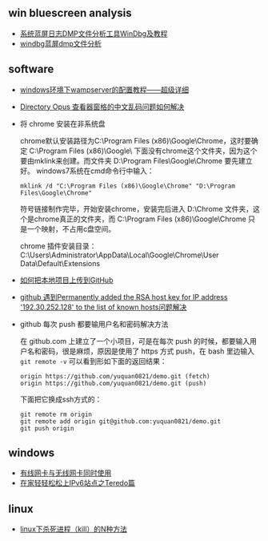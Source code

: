 ## win bluescreen analysis

* [系统蓝屏日志DMP文件分析工具WinDbg及教程](https://www.yeboyzq.com/zhuomianweihu/xitongyingyongjiqiao/520.html)
* [windbg蓝屏dmp文件分析](http://blog.csdn.net/greless/article/details/71440505)

## software

* [windows环境下wampserver的配置教程——超级详细](http://blog.csdn.net/wuguandi/article/details/53561253)

* [Directory Opus 查看器窗格的中文乱码问题如何解决](https://www.zhihu.com/question/50458466/answer/124012007)

* 将 chrome 安装在非系统盘

  chrome默认安装路径为C:\Program Files (x86)\Google\Chrome，这时要确定 C:\Program Files (x86)\Google\ 下面没有chrome这个文件夹，因为这个要由mklink来创建。而文件夹 D:\Program Files\Google\Chrome 要先建立好。
  windows7系统在cmd命令行中输入：

  ```
  mklink /d "C:\Program Files (x86)\Google\Chrome" "D:\Program Files\Google\Chrome"
  ```

  符号链接制作完毕，开始安装chrome，安装完后进入 D:\Chrome 文件夹，这个是chrome真正的文件夹，而 C:\Program Files (x86)\Google\Chrome 只是一个映射，不占用c盘空间。

  chrome 插件安装目录：C:\Users\Administrator\AppData\Local\Google\Chrome\User Data\Default\Extensions

* [如何把本地项目上传到GitHub](https://jingyan.baidu.com/article/36d6ed1f9ba2bb1bce488368.html)


* [github 遇到Permanently added the RSA host key for IP address '192.30.252.128' to the list of known hosts问题解决](http://www.cnblogs.com/xiangyangzhu/p/5316041.html)

* github 每次 push 都要输用户名和密码解决方法

  在 github.com 上建立了一个小项目，可是在每次 push 的时候，都要输入用户名和密码，很是麻烦，原因是使用了 https 方式 push，在 bash 里边输入 `git remote -v` 可以看到形如下面的返回结果：

  ```
  origin https://github.com/yuquan0821/demo.git (fetch)
  origin https://github.com/yuquan0821/demo.git (push)
  ```

  下面把它换成ssh方式的：

  ```
  git remote rm origin
  git remote add origin git@github.com:yuquan0821/demo.git
  git push origin 
  ```

## windows

*  [有线网卡与无线网卡同时使用](http://www.cnblogs.com/lovemo1314/archive/2010/10/08/1846057.html)
* [在家轻轻松松上IPv6站点之Teredo篇](http://bbs.pcbeta.com/viewthread-1580771-1-1.html)

## linux

* [linux下杀死进程（kill）的N种方法](http://blog.csdn.net/andy572633/article/details/7211546)